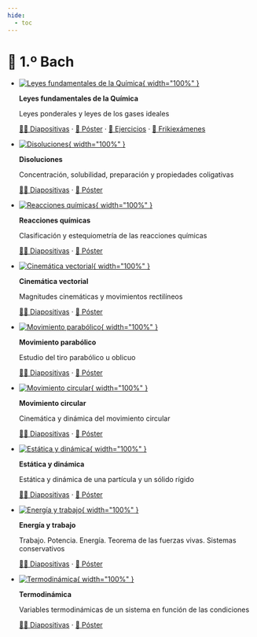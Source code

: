 ```yaml
---
hide:
  - toc
---
```


# 📕 1.º Bach

<div class="grid cards" markdown>

-   [![Leyes fundamentales de la Química](leyes-fundamentales-quimica/featured.jpg){ width="100%" }](leyes-fundamentales-quimica/index.md)

    **Leyes fundamentales de la Química**

    Leyes ponderales y leyes de los gases ideales

    [🧑‍🏫 Diapositivas](leyes-fundamentales-quimica/diapositivas) · [📜 Póster](leyes-fundamentales-quimica/leyes-fundamentales-quimica-poster.pdf) · [🔗 Ejercicios](https://drive.google.com/file/d/13uu0I91bKV4gfYCmoWBh3wSgCLKbOdNl/view) · [📝 Frikiexámenes](leyes-fundamentales-quimica/leyes-fundamentales-quimica-frikiexamenes.pdf)

-   [![Disoluciones](disoluciones/featured.jpg){ width="100%" }](disoluciones/index.md)

    **Disoluciones**

    Concentración, solubilidad, preparación y propiedades coligativas

    [🧑‍🏫 Diapositivas](disoluciones/diapositivas) · [📜 Póster](disoluciones/disoluciones-poster.pdf)

-   [![Reacciones químicas](reacciones-quimicas/featured.webp){ width="100%" }](reacciones-quimicas/index.md)

    **Reacciones químicas**

    Clasificación y estequiometría de las reacciones químicas

    [🧑‍🏫 Diapositivas](reacciones-quimicas/diapositivas) · [📜 Póster](reacciones-quimicas/reacciones-quimicas-poster.pdf)

-   [![Cinemática vectorial](cinematica-vectorial/featured.webp){ width="100%" }](cinematica-vectorial/index.md)

    **Cinemática vectorial**

    Magnitudes cinemáticas y movimientos rectilíneos

    [🧑‍🏫 Diapositivas](cinematica-vectorial/diapositivas) · [📜 Póster](cinematica-vectorial/cinematica-vectorial-poster.pdf)

-   [![Movimiento parabólico](movimiento-parabolico/featured.webp){ width="100%" }](movimiento-parabolico/index.md)

    **Movimiento parabólico**

    Estudio del tiro parabólico u oblicuo

    [🧑‍🏫 Diapositivas](movimiento-parabolico/diapositivas) · [📜 Póster](movimiento-parabolico/movimiento-parabolico-poster.pdf)

-   [![Movimiento circular](movimiento-circular/featured.webp){ width="100%" }](movimiento-circular/index.md)

    **Movimiento circular**

    Cinemática y dinámica del movimiento circular

    [🧑‍🏫 Diapositivas](movimiento-circular/diapositivas) · [📜 Póster](movimiento-circular/movimiento-circular-poster.pdf)

-   [![Estática y dinámica](estatica-dinamica/featured.webp){ width="100%" }](estatica-dinamica/index.md)

    **Estática y dinámica**

    Estática y dinámica de una partícula y un sólido rígido

    [🧑‍🏫 Diapositivas](estatica-dinamica/diapositivas) · [📜 Póster](estatica-dinamica/estatica-dinamica-poster.pdf)

-   [![Energía y trabajo](energia-trabajo/featured.jpg){ width="100%" }](energia-trabajo/index.md)

    **Energía y trabajo**

    Trabajo. Potencia. Energía. Teorema de las fuerzas vivas. Sistemas conservativos

    [🧑‍🏫 Diapositivas](energia-trabajo/diapositivas) · [📜 Póster](energia-trabajo/energia-trabajo-poster.pdf)

-   [![Termodinámica](termodinamica/featured.webp){ width="100%" }](termodinamica/index.md)

    **Termodinámica**

    Variables termodinámicas de un sistema en función de las condiciones

    [🧑‍🏫 Diapositivas](termodinamica/diapositivas) · [📜 Póster](termodinamica/termodinamica-poster.pdf)

</div>